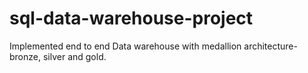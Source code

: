 # sql-data-warehouse-project
Implemented end to end Data warehouse  with medallion architecture- bronze, silver and gold.
